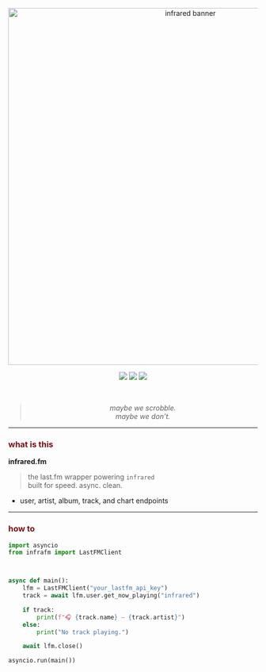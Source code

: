 <p align="center">
  <img src="https://files.catbox.moe/kjr0cd.png" width="720" alt="infrared banner"/>
</p>

<p align="center">
  <img src="https://img.shields.io/badge/module-infrafm-7a0f17?style=flat&labelColor=000000" />
  <img src="https://img.shields.io/badge/api-last.fm-7a0f17?style=flat&labelColor=000000" />
  <img src="https://img.shields.io/badge/status-public-7a0f17?style=flat&labelColor=000000" />
</p>

<br>

<blockquote align="center">
  <em>maybe we scrobble.<br>maybe we don’t.</em>
</blockquote>

---

### <span style="color:#7a0f17">what is this</span>

**infrared.fm**  
> the last.fm wrapper powering `infrared`  
> built for speed. async. clean.

- user, artist, album, track, and chart endpoints  


---

### <span style="color:#7a0f17">how to</span>

```py
import asyncio
from infrafm import LastFMClient



async def main():
    lfm = LastFMClient("your_lastfm_api_key")
    track = await lfm.user.get_now_playing("infrared")

    if track:
        print(f"🎧 {track.name} — {track.artist}")
    else:
        print("No track playing.")

    await lfm.close()

asyncio.run(main())
